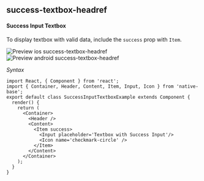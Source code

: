 ## success-textbox-headref
#### Success Input Textbox

To display textbox with valid data, include the <code>success</code> prop with <code>Item</code>.

![Preview ios success-textbox-headref](https://github.com/GeekyAnts/NativeBase-KitchenSink/raw/v2.4.9/screenshots/ios/input-success.png)
![Preview android success-textbox-headref](https://github.com/GeekyAnts/NativeBase-KitchenSink/raw/v2.4.9/screenshots/android/input-success.png)

*Syntax*

<pre class="line-numbers"><code class="language-jsx">import React, { Component } from 'react';
import { Container, Header, Content, Item, Input, Icon } from 'native-base';
export default class SuccessInputTextboxExample extends Component {
  render() {
    return (
      &lt;Container>
        &lt;Header />
        &lt;Content>
          &lt;Item success>
            &lt;Input placeholder='Textbox with Success Input'/>
            &lt;Icon name='checkmark-circle' />
          &lt;/Item>
        &lt;/Content>
      &lt;/Container>
    );
  }
}</code></pre><br />
